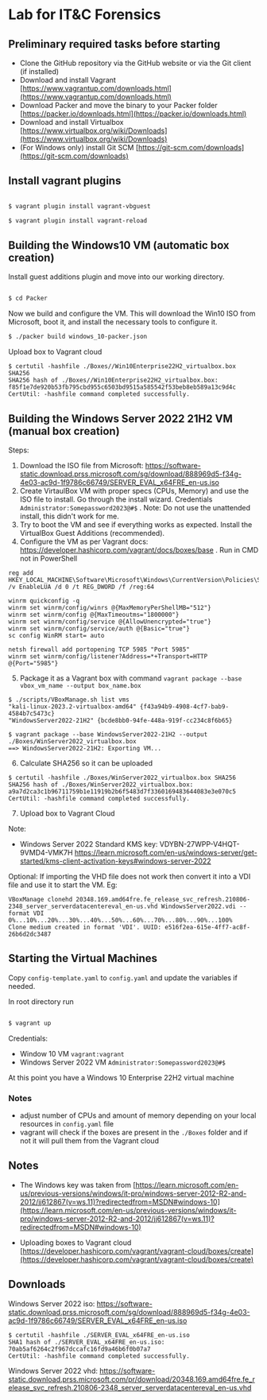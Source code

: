 #  Lab for IT&C Forensics

## Preliminary required tasks before starting
- Clone the GitHub repository via the GitHub website or via the Git client (if installed)
- Download and install Vagrant [https://www.vagrantup.com/downloads.html](https://www.vagrantup.com/downloads.html) 
- Download Packer and move the binary to your Packer folder [https://packer.io/downloads.html](https://packer.io/downloads.html)
- Download and install Virtualbox [https://www.virtualbox.org/wiki/Downloads](https://www.virtualbox.org/wiki/Downloads)
- (For Windows only) install Git SCM [https://git-scm.com/downloads](https://git-scm.com/downloads)

## Install vagrant plugins
```sh

$ vagrant plugin install vagrant-vbguest

$ vagrant plugin install vagrant-reload

```

## Building the Windows10 VM (automatic box creation)
Install guest additions plugin and move into our working directory.
  
```sh

$ cd Packer

```
  
Now we build and configure the VM. This will download the Win10 ISO from Microsoft, boot it, and install the necessary tools to configure it.

```sh
$ ./packer build windows_10-packer.json

```

Upload box to Vagrant cloud
```
$ certutil -hashfile ./Boxes//Win10Enterprise22H2_virtualbox.box SHA256
SHA256 hash of ./Boxes//Win10Enterprise22H2_virtualbox.box:
f85f1e7de920b53fb795cbd955c6503bd9515a585542f53beb8eb589a13c9d4c
CertUtil: -hashfile command completed successfully.
```

## Building the Windows Server 2022 21H2 VM (manual box creation)
Steps:
1. Download the ISO file from Microsoft: https://software-static.download.prss.microsoft.com/sg/download/888969d5-f34g-4e03-ac9d-1f9786c66749/SERVER_EVAL_x64FRE_en-us.iso
2. Create VirtaulBox VM with proper specs (CPUs, Memory) and use the ISO file to install. Go through the install wizard. Credentials `Administrator:Somepassword2023@#$` . Note: Do not use the unattended install, this didn't work for me.
3. Try to boot the VM and see if everything works as expected. Install the VirtualBox Guest Additions (recommended).
4. Configure the VM as per Vagrant docs: https://developer.hashicorp.com/vagrant/docs/boxes/base . Run in CMD not in PowerShell
```
reg add HKEY_LOCAL_MACHINE\Software\Microsoft\Windows\CurrentVersion\Policies\System /v EnableLUA /d 0 /t REG_DWORD /f /reg:64

winrm quickconfig -q
winrm set winrm/config/winrs @{MaxMemoryPerShellMB="512"}
winrm set winrm/config @{MaxTimeoutms="1800000"}
winrm set winrm/config/service @{AllowUnencrypted="true"}
winrm set winrm/config/service/auth @{Basic="true"}
sc config WinRM start= auto

netsh firewall add portopening TCP 5985 "Port 5985"
winrm set winrm/config/listener?Address=*+Transport=HTTP @{Port="5985"}

```
5. Package it as a Vagrant box with command `vagrant package --base vbox_vm_name --output box_name.box`
```
$ ./scripts/VBoxManage.sh list vms
"kali-linux-2023.2-virtualbox-amd64" {f43a94b9-4908-4cf7-bab9-4584b7c5473c}
"WindowsServer2022-21H2" {bcde8bb0-94fe-448a-919f-cc234c8f6b65}

$ vagrant package --base WindowsServer2022-21H2 --output ./Boxes/WinServer2022_virtualbox.box
==> WindowsServer2022-21H2: Exporting VM...
```
6. Calculate SHA256 so it can be uploaded
```
$ certutil -hashfile ./Boxes/WinServer2022_virtualbox.box SHA256
SHA256 hash of ./Boxes/WinServer2022_virtualbox.box:
a9a7d2ca3c1b96711759b1e11919b2b6f5483d7f3360169483644083e3e070c5
CertUtil: -hashfile command completed successfully.
```
7. Upload box to Vagrant Cloud

Note:
- Windows Server 2022 Standard KMS key:  VDYBN-27WPP-V4HQT-9VMD4-VMK7H 
https://learn.microsoft.com/en-us/windows-server/get-started/kms-client-activation-keys#windows-server-2022 

Optional: 
If importing the VHD file does not work then convert it into a VDI file and use it to start the VM. 
Eg:
```
VBoxManage clonehd 20348.169.amd64fre.fe_release_svc_refresh.210806-2348_server_serverdatacentereval_en-us.vhd WindowsServer2022.vdi --format VDI
0%...10%...20%...30%...40%...50%...60%...70%...80%...90%...100%
Clone medium created in format 'VDI'. UUID: e516f2ea-615e-4ff7-ac8f-26b6d2dc3487
```


## Starting the Virtual Machines
Copy `config-template.yaml` to `config.yaml` and update the variables if needed.

In root directory run

```sh

$ vagrant up

```
Credentials:
- Window 10 VM `vagrant:vagrant`
- Windows Server 2022 VM `Administrator:Somepassword2023@#$`

At this point you have a Windows 10 Enterprise 22H2 virtual machine

### Notes
- adjust number of CPUs and amount of memory depending on your local resources in `config.yaml` file
- vagrant will check if the boxes are present in the `./Boxes` folder and if not it will pull them from the Vagrant cloud



## Notes
- The Windows key was taken from [https://learn.microsoft.com/en-us/previous-versions/windows/it-pro/windows-server-2012-R2-and-2012/jj612867(v=ws.11)?redirectedfrom=MSDN#windows-10](https://learn.microsoft.com/en-us/previous-versions/windows/it-pro/windows-server-2012-R2-and-2012/jj612867(v=ws.11)?redirectedfrom=MSDN#windows-10)

- Uploading boxes to Vagrant cloud [https://developer.hashicorp.com/vagrant/vagrant-cloud/boxes/create](https://developer.hashicorp.com/vagrant/vagrant-cloud/boxes/create)






## Downloads
Windows Server 2022 iso: https://software-static.download.prss.microsoft.com/sg/download/888969d5-f34g-4e03-ac9d-1f9786c66749/SERVER_EVAL_x64FRE_en-us.iso
```
$ certutil -hashfile ./SERVER_EVAL_x64FRE_en-us.iso 
SHA1 hash of ./SERVER_EVAL_x64FRE_en-us.iso:
70ab5af6264c2f967dccafc16fd9a46b6f0b07a7
CertUtil: -hashfile command completed successfully.
```

Windows Server 2022 vhd: https://software-static.download.prss.microsoft.com/pr/download/20348.169.amd64fre.fe_release_svc_refresh.210806-2348_server_serverdatacentereval_en-us.vhd




